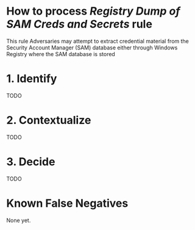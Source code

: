 # How to process *Registry Dump of SAM Creds and Secrets* rule
This rule Adversaries may attempt to extract credential material from the Security Account Manager (SAM) database either through Windows Registry where the SAM database is stored

# 1. Identify
TODO

# 2. Contextualize
TODO

# 3. Decide
TODO

# Known False Negatives
None yet.
